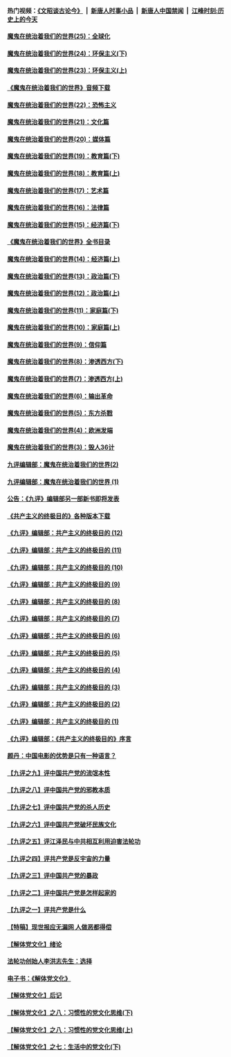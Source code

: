 #### 热门视频：[《文昭谈古论今》](https://github.com/gfw-breaker/wenzhao/blob/master/README.md?t=11091233) &nbsp;|&nbsp; [新唐人时事小品](https://github.com/gfw-breaker/ntdtv-comedy/blob/master/README.md?t=11091233) &nbsp;|&nbsp; [新唐人中国禁闻](https://github.com/gfw-breaker/ntdtv-news/blob/master/README.md?t=11091233) &nbsp;|&nbsp; [江峰时刻:历史上的今天](https://github.com/gfw-breaker/today-in-history/blob/master/README.md?t=11091233) 

#### [魔鬼在统治着我们的世界(25)：全球化](../pages/nsc422/n10788205.md?t=11091233) 

#### [魔鬼在统治着我们的世界(24)：环保主义(下)](../pages/nsc422/n10695307.md?t=11091233) 

#### [魔鬼在统治着我们的世界(23)：环保主义(上)](../pages/nsc422/n10688613.md?t=11091233) 

#### [《魔鬼在统治着我们的世界》音频下载](../pages/nsc422/n10635553.md?t=11091233) 

#### [魔鬼在统治着我们的世界(22)：恐怖主义](../pages/nsc422/n10614727.md?t=11091233) 

#### [魔鬼在统治着我们的世界(21)：文化篇](../pages/nsc422/n10597706.md?t=11091233) 

#### [魔鬼在统治着我们的世界(20)：媒体篇](../pages/nsc422/n10586579.md?t=11091233) 

#### [魔鬼在统治着我们的世界(19)：教育篇(下)](../pages/nsc422/n10564808.md?t=11091233) 

#### [魔鬼在统治着我们的世界(18)：教育篇(上)](../pages/nsc422/n10526970.md?t=11091233) 

#### [魔鬼在统治着我们的世界(17)：艺术篇](../pages/nsc422/n10499093.md?t=11091233) 

#### [魔鬼在统治着我们的世界(16)：法律篇](../pages/nsc422/n10485969.md?t=11091233) 

#### [魔鬼在统治着我们的世界(15)：经济篇(下)](../pages/nsc422/n10469975.md?t=11091233) 

#### [《魔鬼在统治着我们的世界》全书目录](../pages/nsc422/n10464261.md?t=11091233) 

#### [魔鬼在统治着我们的世界(14)：经济篇(上)](../pages/nsc422/n10457370.md?t=11091233) 

#### [魔鬼在统治着我们的世界(13)：政治篇(下)](../pages/nsc422/n10448270.md?t=11091233) 

#### [魔鬼在统治着我们的世界(12)：政治篇(上)](../pages/nsc422/n10444576.md?t=11091233) 

#### [魔鬼在统治着我们的世界(11)：家庭篇(下)](../pages/nsc422/n10440961.md?t=11091233) 

#### [魔鬼在统治着我们的世界(10)：家庭篇(上)](../pages/nsc422/n10435448.md?t=11091233) 

#### [魔鬼在统治着我们的世界(9)：信仰篇](../pages/nsc422/n10432159.md?t=11091233) 

#### [魔鬼在统治着我们的世界(8)：渗透西方(下)](../pages/nsc422/n10429603.md?t=11091233) 

#### [魔鬼在统治着我们的世界(7)：渗透西方(上)](../pages/nsc422/n10426013.md?t=11091233) 

#### [魔鬼在统治着我们的世界(6)：输出革命](../pages/nsc422/n10421536.md?t=11091233) 

#### [魔鬼在统治着我们的世界(5)：东方杀戮](../pages/nsc422/n10417707.md?t=11091233) 

#### [魔鬼在统治着我们的世界(4)：欧洲发端](../pages/nsc422/n10414890.md?t=11091233) 

#### [魔鬼在统治着我们的世界(3)：毁人36计](../pages/nsc422/n10411583.md?t=11091233) 

#### [九评编辑部：魔鬼在统治着我们的世界(2)](../pages/nsc422/n10410036.md?t=11091233) 

#### [九评编辑部：魔鬼在统治着我们的世界 (1)](../pages/nsc422/n10406825.md?t=11091233) 

#### [公告：《九评》编辑部另一部新书即将发表](../pages/nsc422/n10405104.md?t=11091233) 

#### [《共产主义的终极目的》各种版本下载](../pages/nsc422/n10022138.md?t=11091233) 

#### [《九评》编辑部：共产主义的终极目的 (12)](../pages/nsc422/n9933272.md?t=11091233) 

#### [《九评》编辑部：共产主义的终极目的 (11)](../pages/nsc422/n9924973.md?t=11091233) 

#### [《九评》编辑部：共产主义的终极目的 (10)](../pages/nsc422/n9920883.md?t=11091233) 

#### [《九评》编辑部：共产主义的终极目的 (9)](../pages/nsc422/n9916363.md?t=11091233) 

#### [《九评》编辑部：共产主义的终极目的 (8)](../pages/nsc422/n9912488.md?t=11091233) 

#### [《九评》编辑部：共产主义的终极目的 (7)](../pages/nsc422/n9901176.md?t=11091233) 

#### [《九评》编辑部：共产主义的终极目的 (6)](../pages/nsc422/n9899359.md?t=11091233) 

#### [《九评》编辑部：共产主义的终极目的 (5)](../pages/nsc422/n9893174.md?t=11091233) 

#### [《九评》编辑部：共产主义的终极目的 (4)](../pages/nsc422/n9891246.md?t=11091233) 

#### [《九评》编辑部：共产主义的终极目的 (3)](../pages/nsc422/n9879879.md?t=11091233) 

#### [《九评》编辑部：共产主义的终极目的 (2)](../pages/nsc422/n9876205.md?t=11091233) 

#### [《九评》编辑部：共产主义的终极目的 (1)](../pages/nsc422/n9865857.md?t=11091233) 

#### [《九评》编辑部：《共产主义的终极目的》序言](../pages/nsc422/n9862666.md?t=11091233) 

#### [颜丹：中国电影的优势是只有一种语言？](../pages/nsc422/n9583062.md?t=11091233) 

#### [【九评之九】评中国共产党的流氓本性](../pages/nsc422/n737542.md?t=11091233) 

#### [【九评之八】评中国共产党的邪教本质](../pages/nsc422/n735942.md?t=11091233) 

#### [【九评之七】评中国共产党的杀人历史](../pages/nsc422/n733806.md?t=11091233) 

#### [【九评之六】评中国共产党破坏民族文化](../pages/nsc422/n731667.md?t=11091233) 

#### [【九评之五】评江泽民与中共相互利用迫害法轮功](../pages/nsc422/n730058.md?t=11091233) 

#### [【九评之四】评共产党是反宇宙的力量](../pages/nsc422/n727814.md?t=11091233) 

#### [【九评之三】评中国共产党的暴政](../pages/nsc422/n725597.md?t=11091233) 

#### [【九评之二】评中国共产党是怎样起家的](../pages/nsc422/n723946.md?t=11091233) 

#### [【九评之一】评共产党是什么](../pages/nsc422/n722529.md?t=11091233) 

#### [【特稿】现世报应无漏网 人做恶都得偿](../pages/nsc422/n4215167.md?t=11091233) 

#### [【解体党文化】绪论](../pages/nsc422/n1449356.md?t=11091233) 

#### [法轮功创始人李洪志先生：选择](../pages/nsc422/n3580738.md?t=11091233) 

#### [电子书：《解体党文化》](../pages/nsc422/n1573484.md?t=11091233) 

#### [【解体党文化】后记](../pages/nsc422/n1531999.md?t=11091233) 

#### [【解体党文化】之八：习惯性的党文化思维(下)](../pages/nsc422/n1526477.md?t=11091233) 

#### [【解体党文化】之八：习惯性的党文化思维(上)](../pages/nsc422/n1520631.md?t=11091233) 

#### [【解体党文化】之七：生活中的党文化(下)](../pages/nsc422/n1513446.md?t=11091233) 

